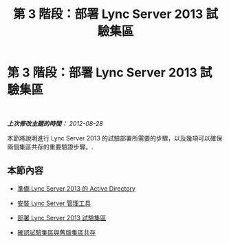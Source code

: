 ﻿---
title: 第 3 階段：部署 Lync Server 2013 試驗集區
TOCTitle: 第 3 階段：部署 Lync Server 2013 試驗集區
ms:assetid: 49046edd-accf-462d-952e-5983ce373a6c
ms:mtpsurl: https://technet.microsoft.com/zh-tw/library/JJ204849(v=OCS.15)
ms:contentKeyID: 49290813
ms.date: 08/10/2015
mtps_version: v=OCS.15
ms.translationtype: HT
---

# 第 3 階段：部署 Lync Server 2013 試驗集區

 

_**上次修改主題的時間：** 2012-08-28_

本節將說明進行 Lync Server 2013 的試驗部署所需要的步驟，以及幾項可以確保兩個集區共存的重要驗證步驟。.

## 本節內容

  - [準備 Lync Server 2013 的 Active Directory](prepare-active-directory-for-lync-server-2013.md)

  - [安裝 Lync Server 管理工具](install-lync-server-administration-tools.md)

  - [部署 Lync Server 2013 試驗集區](deploy-lync-server-2013-pilot-pool_1.md)

  - [確認試驗集區與舊版集區共存](verify-pilot-pool-coexistence-with-legacy-pool_1.md)

